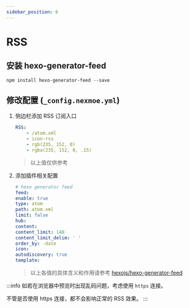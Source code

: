 ```yaml
---
sidebar_position: 6
---
```


# RSS

## 安装 hexo-generator-feed

```shell
npm install hexo-generator-feed --save
```

## 修改配置 (`_config.nexmoe.yml`)

1. 侧边栏添加 RSS 订阅入口

    ```yaml
    RSS:
        - /atom.xml
        - icon-rss
        - rgb(235, 152, 0)
        - rgba(235, 152, 0, .15)  
    ```

    > 以上值仅供参考

2. 添加插件相关配置

    ```yaml
    # hexo generator feed
    feed:
    enable: true
    type: atom
    path: atom.xml
    limit: false
    hub:
    content:
    content_limit: 140
    content_limit_delim: ' '
    order_by: -date
    icon: 
    autodiscovery: true
    template: 
    ```

    > 以上各值的具体含义和作用请参考 [hexojs/hexo-generator-feed](https://github.com/hexojs/hexo-generator-feed)

:::info
如若在浏览器中预览时出现乱码问题，考虑使用 `https` 连接。

不管是否使用 https 连接，都不会影响正常的 RSS 效果。
:::
